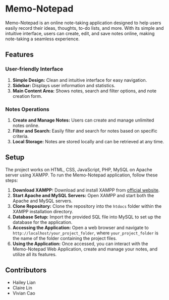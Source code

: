 # Memo-Notepad

Memo-Notepad is an online note-taking application designed to help users easily record their ideas, thoughts, to-do lists, and more. With its simple and intuitive interface, users can create, edit, and save notes online, making note-taking a seamless experience.

## Features

### User-friendly Interface

1. **Simple Design:** Clean and intuitive interface for easy navigation.
2. **Sidebar:** Displays user information and statistics.
3. **Main Content Area:** Shows notes, search and filter options, and note creation form.

### Notes Operations

1. **Create and Manage Notes:** Users can create and manage unlimited notes online.
2. **Filter and Search:** Easily filter and search for notes based on specific criteria.
3. **Local Storage:** Notes are stored locally and can be retrieved at any time.

## Setup

The project works on HTML, CSS, JavaScript, PHP, MySQL on Apache server using XAMPP. To run the Memo-Notepad application, follow these steps:

1. **Download XAMPP:** Download and install XAMPP from [official website](https://www.apachefriends.org/index.html).
2. **Start Apache and MySQL Servers:** Open XAMPP and start both the Apache and MySQL servers.
3. **Clone Repository:** Clone the repository into the `htdocs` folder within the XAMPP installation directory.
4. **Database Setup:** Import the provided SQL file into MySQL to set up the database for the application.
5. **Accessing the Application:** Open a web browser and navigate to `http://localhost/your_project_folder`, where `your_project_folder` is the name of the folder containing the project files.
6. **Using the Application:** Once accessed, you can interact with the Memo-Notepad Web Application, create and manage your notes, and utilize all its features.

## Contributors

- Hailey Lian
- Claire Lin
- Vivian Cao
